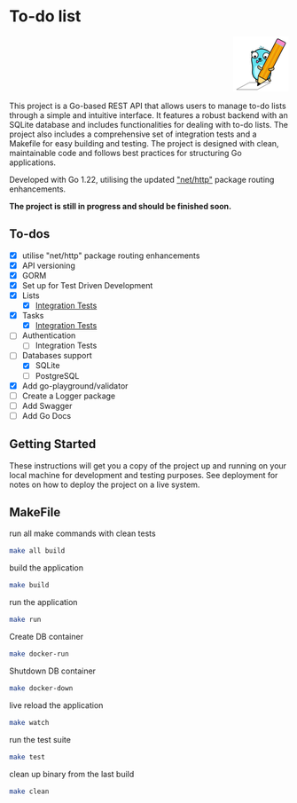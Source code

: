 # To-do list

<p align="right">
  <img src="./gopher.png" alt="Gopher">
</p>

This project is a Go-based REST API that allows users to manage to-do lists through a simple and intuitive interface. It features a robust backend with an SQLite database and includes functionalities for dealing with to-do lists. The project also includes a comprehensive set of integration tests and a Makefile for easy building and testing. The project is designed with clean, maintainable code and follows best practices for structuring Go applications.

Developed with Go 1.22, utilising the updated ["net/http"](https://go.dev/blog/routing-enhancements) package routing enhancements.

**The project is still in progress and should be finished soon.**

## To-dos

- [x] utilise "net/http" package routing enhancements
- [x] API versioning
- [x] GORM
- [x] Set up for Test Driven Development
- [x] Lists
  - [x] [Integration Tests](https://github.com/thefactus/todo-list/blob/main/tests/lists_handlers_test.go)
- [x] Tasks
  - [x] [Integration Tests](https://github.com/thefactus/todo-list/blob/main/tests/tasks_handlers_test.go)
- [ ] Authentication
  - [ ] Integration Tests
- [ ] Databases support
  - [x] SQLite
  - [ ] PostgreSQL
- [x] Add go-playground/validator
- [ ] Create a Logger package
- [ ] Add Swagger
- [ ] Add Go Docs

## Getting Started

These instructions will get you a copy of the project up and running on your local machine for development and testing purposes. See deployment for notes on how to deploy the project on a live system.

## MakeFile

run all make commands with clean tests

```bash
make all build
```

build the application

```bash
make build
```

run the application

```bash
make run
```

Create DB container

```bash
make docker-run
```

Shutdown DB container

```bash
make docker-down
```

live reload the application

```bash
make watch
```

run the test suite

```bash
make test
```

clean up binary from the last build

```bash
make clean
```

